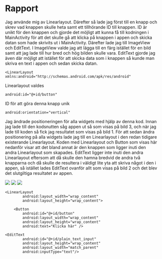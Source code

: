
# Rapport

Jag använde mig av Linearlayout. Därefter så lade jag först till en knapp och skrev vad knappen skulle heta samt ett tillhörande ID till knappen.
ID är unikt för den knappen och gjorde det möjligt att kunna få till kodningen i MainActivity för att det skulle gå att klicka på knappen i appen och skicka
datan som hade skrivits ut i MainActivity. Därefter lade jag till ImageView och EditText. I ImageView valde jag att lägga till en färg istället för en bild
samt att jag lade till hur bred och hög bilden skulle vara. EditText gjorde jag även där möjligt att istället för att skicka data som i knappen så kunde man
skriva en text i appen och sedan skicka datan.

```
<LinearLayout xmlns:android="http://schemas.android.com/apk/res/android"
```
Linearlayout valdes

```
android:id="@+id/button"
```
ID för att göra denna knapp unik

```
android:orientation="vertical"
```
Jag ändrade positioneringen för alla widgets med hjälp av denna kod. Innan jag lade till den kodsnutten såg appen ut så som visas på bild 3, och när jag
lade till koden så fick jag resultatet som visas på bild 1.
För att sedan ändra positionering på alla widgets lade jag till en Linearlayout i den redan tidigare existerande Linearlayout. Koden med Linearlayout och
Button som visas här nedanför visar att det bland annat är den knappen som ligger inuti den andra Linearlayout som skapades. EditText ligger inte inuti den andra
Linearlayout eftersom att då skulle den hamna bredvid de andra två knapparna och då skulle de resultera i väldigt lite yta att skriva något i den i appen,
så istället lades EditText ovanför allt som visas på bild 2 och det blev det slutgiltiga resultatet av appen.

![](bild1.png)
![](bild2.png)
![](bild3.png)


```
<LinearLayout
        android:layout_width="wrap_content"
        android:layout_height="wrap_content">

    <Button
        android:id="@+id/button"
        android:layout_width="wrap_content"
        android:layout_height="wrap_content"
        android:text="Klicka här" />
```

```
<EditText
        android:id="@+id/plain_text_input"
        android:layout_height="wrap_content"
        android:layout_width="match_parent"
        android:inputType="text"/>
```



